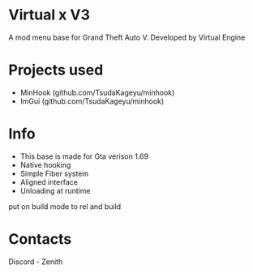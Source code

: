 # Virtual x V3
 A mod menu base for Grand Theft Auto V. Developed by Virtual Engine

# Projects used
- MinHook (github.com/TsudaKageyu/minhook)
- ImGui (github.com/TsudaKageyu/minhook)

# Info
- This base is made for Gta verison 1.69
- Native hooking 
- Simple Fiber system 
- Aligned interface 
- Unloading at runtime

put on build mode to rel and build
# Contacts
Discord - Zenith
